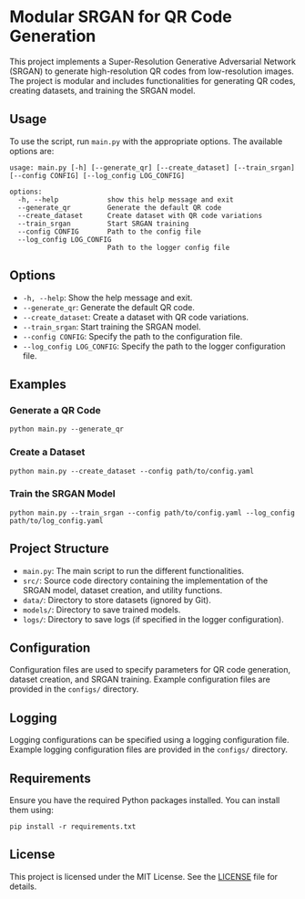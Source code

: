# Modular SRGAN for QR Code Generation

This project implements a Super-Resolution Generative Adversarial Network (SRGAN) to generate high-resolution QR codes from low-resolution images. The project is modular and includes functionalities for generating QR codes, creating datasets, and training the SRGAN model.

## Usage

To use the script, run `main.py` with the appropriate options. The available options are:

```
usage: main.py [-h] [--generate_qr] [--create_dataset] [--train_srgan] [--config CONFIG] [--log_config LOG_CONFIG]

options:
  -h, --help            show this help message and exit
  --generate_qr         Generate the default QR code
  --create_dataset      Create dataset with QR code variations
  --train_srgan         Start SRGAN training
  --config CONFIG       Path to the config file
  --log_config LOG_CONFIG
                        Path to the logger config file
```

## Options

- `-h, --help`: Show the help message and exit.
- `--generate_qr`: Generate the default QR code.
- `--create_dataset`: Create a dataset with QR code variations.
- `--train_srgan`: Start training the SRGAN model.
- `--config CONFIG`: Specify the path to the configuration file.
- `--log_config LOG_CONFIG`: Specify the path to the logger configuration file.

## Examples

### Generate a QR Code

```
python main.py --generate_qr
```

### Create a Dataset

```
python main.py --create_dataset --config path/to/config.yaml
```

### Train the SRGAN Model

```
python main.py --train_srgan --config path/to/config.yaml --log_config path/to/log_config.yaml
```

## Project Structure

- `main.py`: The main script to run the different functionalities.
- `src/`: Source code directory containing the implementation of the SRGAN model, dataset creation, and utility functions.
- `data/`: Directory to store datasets (ignored by Git).
- `models/`: Directory to save trained models.
- `logs/`: Directory to save logs (if specified in the logger configuration).

## Configuration

Configuration files are used to specify parameters for QR code generation, dataset creation, and SRGAN training. Example configuration files are provided in the `configs/` directory.

## Logging

Logging configurations can be specified using a logging configuration file. Example logging configuration files are provided in the `configs/` directory.

## Requirements

Ensure you have the required Python packages installed. You can install them using:

```
pip install -r requirements.txt
```

## License

This project is licensed under the MIT License. See the [LICENSE](LICENSE) file for details.

